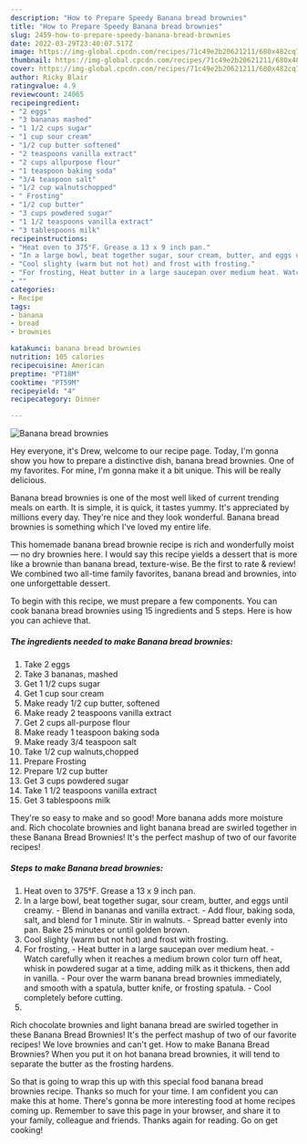```yaml
---
description: "How to Prepare Speedy Banana bread brownies"
title: "How to Prepare Speedy Banana bread brownies"
slug: 2459-how-to-prepare-speedy-banana-bread-brownies
date: 2022-03-29T23:40:07.517Z
image: https://img-global.cpcdn.com/recipes/71c49e2b20621211/680x482cq70/banana-bread-brownies-recipe-main-photo.jpg
thumbnail: https://img-global.cpcdn.com/recipes/71c49e2b20621211/680x482cq70/banana-bread-brownies-recipe-main-photo.jpg
cover: https://img-global.cpcdn.com/recipes/71c49e2b20621211/680x482cq70/banana-bread-brownies-recipe-main-photo.jpg
author: Ricky Blair
ratingvalue: 4.9
reviewcount: 24065
recipeingredient:
- "2 eggs"
- "3 bananas mashed"
- "1 1/2 cups sugar"
- "1 cup sour cream"
- "1/2 cup butter softened"
- "2 teaspoons vanilla extract"
- "2 cups allpurpose flour"
- "1 teaspoon baking soda"
- "3/4 teaspoon salt"
- "1/2 cup walnutschopped"
- " Frosting"
- "1/2 cup butter"
- "3 cups powdered sugar"
- "1 1/2 teaspoons vanilla extract"
- "3 tablespoons milk"
recipeinstructions:
- "Heat oven to 375°F. Grease a 13 x 9 inch pan."
- "In a large bowl, beat together sugar, sour cream, butter, and eggs until creamy. Blend in bananas and vanilla extract. Add flour, baking soda, salt, and blend for 1 minute. Stir in walnuts. Spread batter evenly into pan. Bake 25 minutes or until golden brown."
- "Cool slighty (warm but not hot) and frost with frosting."
- "For frosting, Heat butter in a large saucepan over medium heat. Watch carefully when it reaches a medium brown color turn off heat, whisk in powdered sugar at a time, adding milk as it thickens, then add in vanilla. Pour over the warm banana bread brownies immediately, and smooth with a spatula, butter knife, or frosting spatula. Cool completely before cutting."
- ""
categories:
- Recipe
tags:
- banana
- bread
- brownies

katakunci: banana bread brownies 
nutrition: 105 calories
recipecuisine: American
preptime: "PT18M"
cooktime: "PT59M"
recipeyield: "4"
recipecategory: Dinner

---
```



![Banana bread brownies](https://img-global.cpcdn.com/recipes/71c49e2b20621211/680x482cq70/banana-bread-brownies-recipe-main-photo.jpg)

Hey everyone, it's Drew, welcome to our recipe page. Today, I'm gonna show you how to prepare a distinctive dish, banana bread brownies. One of my favorites. For mine, I'm gonna make it a bit unique. This will be really delicious.

Banana bread brownies is one of the most well liked of current trending meals on earth. It is simple, it is quick, it tastes yummy. It's appreciated by millions every day. They're nice and they look wonderful. Banana bread brownies is something which I've loved my entire life.

This homemade banana bread brownie recipe is rich and wonderfully moist — no dry brownies here. I would say this recipe yields a dessert that is more like a brownie than banana bread, texture-wise. Be the first to rate & review! We combined two all-time family favorites, banana bread and brownies, into one unforgettable dessert.


To begin with this recipe, we must prepare a few components. You can cook banana bread brownies using 15 ingredients and 5 steps. Here is how you can achieve that.

<!--inarticleads1-->

##### The ingredients needed to make Banana bread brownies:

1. Take 2 eggs
1. Take 3 bananas, mashed
1. Get 1 1/2 cups sugar
1. Get 1 cup sour cream
1. Make ready 1/2 cup butter, softened
1. Make ready 2 teaspoons vanilla extract
1. Get 2 cups all-purpose flour
1. Make ready 1 teaspoon baking soda
1. Make ready 3/4 teaspoon salt
1. Take 1/2 cup walnuts,chopped
1. Prepare  Frosting
1. Prepare 1/2 cup butter
1. Get 3 cups powdered sugar
1. Take 1 1/2 teaspoons vanilla extract
1. Get 3 tablespoons milk


They're so easy to make and so good! More banana adds more moisture and. Rich chocolate brownies and light banana bread are swirled together in these Banana Bread Brownies! It's the perfect mashup of two of our favorite recipes! 

<!--inarticleads2-->

##### Steps to make Banana bread brownies:

1. Heat oven to 375°F. Grease a 13 x 9 inch pan.
1. In a large bowl, beat together sugar, sour cream, butter, and eggs until creamy. - Blend in bananas and vanilla extract. - Add flour, baking soda, salt, and blend for 1 minute. Stir in walnuts. - Spread batter evenly into pan. Bake 25 minutes or until golden brown.
1. Cool slighty (warm but not hot) and frost with frosting.
1. For frosting, - Heat butter in a large saucepan over medium heat. - Watch carefully when it reaches a medium brown color turn off heat, whisk in powdered sugar at a time, adding milk as it thickens, then add in vanilla. - Pour over the warm banana bread brownies immediately, and smooth with a spatula, butter knife, or frosting spatula. - Cool completely before cutting.
1. 


Rich chocolate brownies and light banana bread are swirled together in these Banana Bread Brownies! It's the perfect mashup of two of our favorite recipes! We love brownies and can't get. How to make Banana Bread Brownies? When you put it on hot banana bread brownies, it will tend to separate the butter as the frosting hardens. 

So that is going to wrap this up with this special food banana bread brownies recipe. Thanks so much for your time. I am confident you can make this at home. There's gonna be more interesting food at home recipes coming up. Remember to save this page in your browser, and share it to your family, colleague and friends. Thanks again for reading. Go on get cooking!
